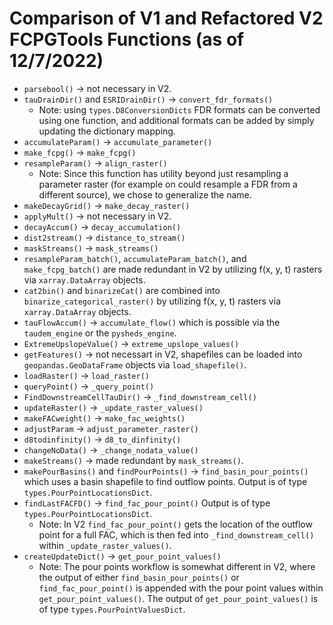 Comparison of V1 and Refactored V2 FCPGTools Functions (as of 12/7/2022)
========================================================================
* `parsebool()` -> not necessary in V2.
* `tauDrainDir()` and `ESRIDrainDir()` -> `convert_fdr_formats()`
    * Note: using `types.D8ConversionDicts` FDR formats can be converted using one function, and additional formats can be added by simply updating the dictionary mapping.
* `accumulateParam()` -> `accumulate_parameter()`
*  `make_fcpg()` -> `make_fcpg()`
* `resampleParam()` -> `align_raster()`
    * Note: Since this function has utility beyond just resampling a parameter raster (for example on could resample a FDR from a different source), we chose to generalize the name.
* `makeDecayGrid()` -> `make_decay_raster()`
* `applyMult()` -> not necessary in V2.
* `decayAccum()` -> `decay_accumulation()`
* `dist2stream()` -> `distance_to_stream()`
* `maskStreams()` -> `mask_streams()`
*  `resampleParam_batch()`, `accumulateParam_batch()`, and `make_fcpg_batch()` are made redundant in V2 by utilizing f(x, y, t) rasters via `xarray.DataArray` objects.
* `cat2bin()` and `binarizeCat()` are combined into `binarize_categorical_raster()` by utilizing f(x, y, t) rasters via `xarray.DataArray` objects.
* `tauFlowAccum()` -> `accumulate_flow()` which is possible via the `taudem_engine` or the `pysheds_engine`.
* `ExtremeUpslopeValue()` -> `extreme_upslope_values()`
* `getFeatures()` -> not necessart in V2, shapefiles can be loaded into `geopandas.GeoDataFrame` objects via `load_shapefile()`.
* `loadRaster()` -> `load_raster()`
* `queryPoint()` -> `_query_point()`
* `FindDownstreamCellTauDir()` -> `_find_downstream_cell()`
* `updateRaster()` -> `_update_raster_values()`
* `makeFACweight()` -> `make_fac_weights()`
* `adjustParam` -> `adjust_parameter_raster()`
* `d8todinfinity()` -> `d8_to_dinfinity()`
* `changeNoData()` -> `_change_nodata_value()`
* `makeStreams()` -> made redundant by `mask_streams()`.
* `makePourBasins()` and `findPourPoints()` -> `find_basin_pour_points()` which uses a basin shapefile to find outflow points. Output is of type `types.PourPointLocationsDict`.
* `findLastFACFD()` -> `find_fac_pour_point()` Output is of type `types.PourPointLocationsDict`.
    * Note: In V2 `find_fac_pour_point()` gets the location of the outflow point for a full FAC, which is then fed into `_find_downstream_cell()` within `_update_raster_values()`. 
* `createUpdateDict()` -> `get_pour_point_values()`
    * Note: The pour points workflow is somewhat different in V2, where the output of either `find_basin_pour_points()` or `find_fac_pour_point()` is appended with the pour point values within `get_pour_point_values()`. The output of `get_pour_point_values()` is of type `types.PourPointValuesDict`.
